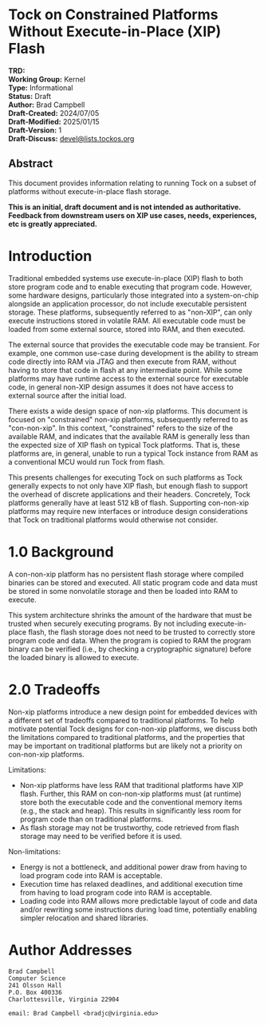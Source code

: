 Tock on Constrained Platforms Without Execute-in-Place (XIP) Flash
========================================

**TRD:** <br/>
**Working Group:** Kernel<br/>
**Type:** Informational<br/>
**Status:** Draft <br/>
**Author:** Brad Campbell<br/>
**Draft-Created:** 2024/07/05<br/>
**Draft-Modified:** 2025/01/15<br/>
**Draft-Version:** 1<br/>
**Draft-Discuss:** devel@lists.tockos.org<br/>

Abstract
-------------------------------

This document provides information relating to running Tock on a subset of platforms without
execute-in-place flash storage.

**This is an initial, draft document and is not intended as authoritative.
Feedback from downstream users on XIP use cases, needs, experiences, etc
is greatly appreciated.**

Introduction
===============================

Traditional embedded systems use execute-in-place (XIP) flash to both store
program code and to enable executing that program code. However, some hardware
designs, particularly those integrated into a system-on-chip alongside an
application processor, do not include executable persistent storage. These
platforms, subsequently referred to as "non-XIP", can only execute instructions
stored in volatile RAM. All executable code must be loaded from some external
source, stored into RAM, and then executed.

The external source that provides the executable code may be transient. For
example, one common use-case during development is the ability to stream code
directly into RAM via JTAG and then execute from RAM, without having to store
that code in flash at any intermediate point. While some platforms may have
runtime access to the external source for executable code, in general non-XIP
design assumes it does not have access to external source after the initial
load.

There exists a wide design space of non-xip platforms. This document is focused
on "constrained" non-xip platforms, subsequently referred to as "con-non-xip".
In this context, "constrained" refers to the size of the available RAM, and
indicates that the available RAM is generally less than the expected size of XIP
flash on typical Tock platforms. That is, these platforms are, in general,
unable to run a typical Tock instance from RAM as a conventional MCU would run
Tock from flash.

This presents challenges for executing Tock on such platforms as Tock generally
expects to not only have XIP flash, but enough flash to support the overhead of
discrete applications and their headers. Concretely, Tock platforms generally
have at least 512 kB of flash. Supporting con-non-xip platforms may require new
interfaces or introduce design considerations that Tock on traditional platforms
would otherwise not consider.

1.0 Background
===============================

A con-non-xip platform has no persistent flash storage where compiled binaries can
be stored and executed. All static program code and data must be stored in some
nonvolatile storage and then be loaded into RAM to execute.

This system architecture shrinks the amount of the hardware that must be trusted
when securely executing programs. By not including execute-in-place flash, the
flash storage does not need to be trusted to correctly store program code and
data. When the program is copied to RAM the program binary can be verified
(i.e., by checking a cryptographic signature) before the loaded binary is
allowed to execute.



2.0 Tradeoffs
===============================

Non-xip platforms introduce a new design point for embedded devices with a
different set of tradeoffs compared to traditional platforms. To help motivate
potential Tock designs for con-non-xip platforms, we discuss both the limitations
compared to traditional platforms, and the properties that may be important on
traditional platforms but are likely not a priority on con-non-xip platforms.

Limitations:

- Non-xip platforms have less RAM that traditional platforms have XIP flash.
  Further, this RAM on con-non-xip platforms must (at runtime) store both the
  executable code and the conventional memory items (e.g., the stack and heap).
  This results in significantly less room for program code than on traditional
  platforms.
- As flash storage may not be trustworthy, code retrieved from flash storage may need to be
  verified before it is used.

Non-limitations:

- Energy is not a bottleneck, and additional power draw from having to load
  program code into RAM is acceptable.
- Execution time has relaxed deadlines, and additional execution time from
  having to load program code into RAM is acceptable.
- Loading code into RAM allows more predictable layout of code and data and/or rewriting some instructions during load time, potentially enabling simpler relocation and shared libraries.





Author Addresses
=================================
```
Brad Campbell 
Computer Science	
241 Olsson Hall
P.O. Box 400336
Charlottesville, Virginia 22904 

email: Brad Campbell <bradjc@virginia.edu>
```
